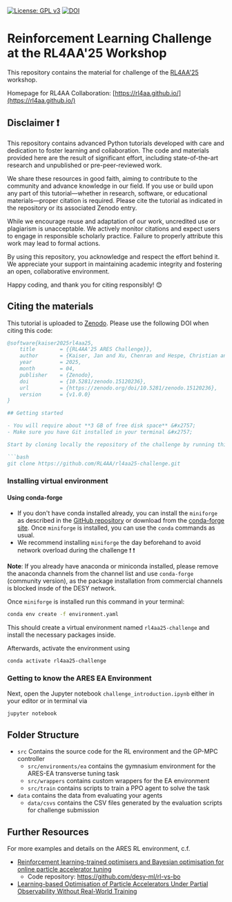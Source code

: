 [![License: GPL v3](https://img.shields.io/badge/License-GPLv3-blue.svg)](https://www.gnu.org/licenses/gpl-3.0)
[![DOI](https://zenodo.org/badge/700362904.svg)](https://zenodo.org/doi/10.5281/zenodo.15120236)

# Reinforcement Learning Challenge at the RL4AA'25 Workshop

This repository contains the material for challenge of the [RL4AA'25](https://indico.scc.kit.edu/event/4216/overview) workshop.

Homepage for RL4AA Collaboration: [https://rl4aa.github.io/](https://rl4aa.github.io/)

## Disclaimer &#x2757;

This repository contains advanced Python tutorials developed with care and dedication to foster learning and collaboration. The code and materials provided here are the result of significant effort, including state-of-the-art research and unpublished or pre-peer-reviewed work.

We share these resources in good faith, aiming to contribute to the community and advance knowledge in our field. If you use or build upon any part of this tutorial—whether in research, software, or educational materials—proper citation is required. Please cite the tutorial as indicated in the repository or its associated Zenodo entry.

While we encourage reuse and adaptation of our work, uncredited use or plagiarism is unacceptable. We actively monitor citations and expect users to engage in responsible scholarly practice. Failure to properly attribute this work may lead to formal actions.

By using this repository, you acknowledge and respect the effort behind it. We appreciate your support in maintaining academic integrity and fostering an open, collaborative environment.

Happy coding, and thank you for citing responsibly! 😊

## Citing the materials

This tutorial is uploaded to [Zenodo](https://zenodo.org/doi/10.5281/zenodo.15120236).
Please use the following DOI when citing this code:

```bibtex
@software{kaiser2025rl4aa25,
    title        = {{RL4AA'25 ARES Challenge}},
    author       = {Kaiser, Jan and Xu, Chenran and Hespe, Christian and {Contreras Campana}, Christian and Hirlaender, Simon and {Santamaria Garcia}, Andrea and Eichler, Annika},
    year         = 2025,
    month        = 04,
    publisher    = {Zenodo},
    doi          = {10.5281/zenodo.15120236},
    url          = {https://zenodo.org/doi/10.5281/zenodo.15120236},
    version      = {v1.0.0}
}

## Getting started

- You will require about **3 GB of free disk space** &#x2757;
- Make sure you have Git installed in your terminal &#x2757;

Start by cloning locally the repository of the challenge by running this command in your terminal:

```bash
git clone https://github.com/RL4AA/rl4aa25-challenge.git
```

### Installing virtual environment

#### Using conda-forge

- If you don't have conda installed already, you can install the `miniforge` as described in the [GitHub repository](https://github.com/conda-forge/miniforge) or download from the [conda-forge site](https://conda-forge.org/download/). Once `miniforge` is installed, you can use the `conda` commands as usual.
- We recommend installing `miniforge` the day beforehand to avoid network overload during the challenge &#x2757; &#x2757;

**Note**: If you already have anaconda or miniconda installed, please remove the anaconda channels from the channel list and use `conda-forge` (community version), as the package installation from commercial channels is blocked insde of the DESY network.

Once `miniforge` is installed run this command in your terminal:

```bash
conda env create -f environment.yaml
```

This should create a virtual environment named `rl4aa25-challenge` and install the necessary packages inside.

Afterwards, activate the environment using

```bash
conda activate rl4aa25-challenge
```

### Getting to know the ARES EA Environment

Next, open the Jupyter notebook `challenge_introduction.ipynb` either in your editor or in terminal via

```bash
jupyter notebook
```

## Folder Structure

- `src` Contains the source code for the RL environment and the GP-MPC controller
  - `src/environments/ea` contains the gymnasium environment for the ARES-EA transverse tuning task
  - `src/wrappers` contains custom wrappers for the EA environment
  - `src/train` contains scripts to train a PPO agent to solve the task
- `data` contains the data from evaluating your agents
  - `data/csvs` contains the CSV files generated by the evaluation scripts for challenge submission

## Further Resources

For more examples and details on the ARES RL environment, c.f.

- [Reinforcement learning-trained optimisers and Bayesian optimisation for online particle accelerator tuning](https://www.nature.com/articles/s41598-024-66263-y)
  - Code repository: <https://github.com/desy-ml/rl-vs-bo>
- [Learning-based Optimisation of Particle Accelerators Under Partial Observability Without Real-World Training](https://proceedings.mlr.press/v162/kaiser22a.html)
